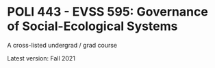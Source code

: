 # POLI 443 - EVSS 595: Governance of Social-Ecological Systems 

A cross-listed undergrad / grad course 

Latest version: Fall 2021  